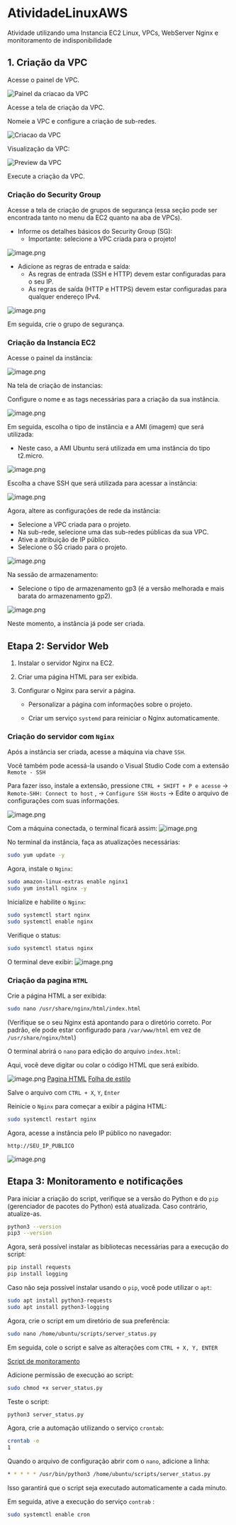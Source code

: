 # AtividadeLinuxAWS
Atividade utilizando uma Instancia EC2 Linux, VPCs, WebServer Nginx e monitoramento de indisponibilidade

## 1. Criação da VPC

Acesse o painel de VPC.

![Painel da criacao da VPC](images/painelVPC.png)

Acesse a tela de criação da VPC.

Nomeie a VPC e configure a criação de sub-redes.

![Criacao da VPC](images/criacaoVPC.png)

Visualização da VPC:

![Preview da VPC](images/previewVPC.png)

Execute a criação da VPC.

### Criação do Security Group

Acesse a tela de criação de grupos de segurança (essa seção pode ser encontrada tanto no menu da EC2 quanto na aba de VPCs).

- Informe os detalhes básicos do Security Group (SG):
    - Importante: selecione a VPC criada para o projeto!

![image.png](images/criacaoSG1.png)

- Adicione as regras de entrada e saída:
    - As regras de entrada (SSH e HTTP) devem estar configuradas para o seu IP.
    - As regras de saída (HTTP e HTTPS) devem estar configuradas para qualquer endereço IPv4.
    
![image.png](images/criacaoSG2.png)

Em seguida, crie o grupo de segurança.

### Criação da Instancia EC2

Acesse o painel da instância:

![image.png](images/painelEC2.png)

Na tela de criação de instancias:

Configure o nome e as tags necessárias para a criação da sua instância.

![image.png](images/chaveCriacaoEC2.png)

Em seguida, escolha o tipo de instância e a AMI (imagem) que será utilizada: 

- Neste caso, a AMI Ubuntu será utilizada em uma instância do tipo t2.micro.

![image.png](images/selecaoAMI.png)

Escolha a chave SSH que será utilizada para acessar a instância:

![image.png](images/chaveCriacaoEC2.png)

Agora, altere as configurações de rede da instância:

- Selecione a VPC criada para o projeto.
- Na sub-rede, selecione uma das sub-redes públicas da sua VPC.
- Ative a atribuição de IP público.
- Selecione o SG criado para o projeto.

![image.png](images/redesCriacaoEC2.png)

Na sessão de armazenamento:

- Selecione o tipo de armazenamento gp3 (é a versão melhorada e mais barata do armazenamento gp2).

![image.png](images/armazenamentoCriacaoEC2.png)

Neste momento, a instância já pode ser criada.

## Etapa 2: Servidor Web

1. Instalar o servidor Nginx na EC2.
2. Criar uma página HTML para ser exibida.
3. Configurar o Nginx para servir a página.
    
    - Personalizar a página com informações sobre o projeto.
    
    - Criar um serviço `systemd` para reiniciar o Nginx automaticamente.
    

### Criação do servidor com `Nginx`

Após a instância ser criada, acesse a máquina via chave `SSH`.

Você também pode acessá-la usando o Visual Studio Code com a extensão `Remote - SSH`

Para fazer isso, instale a extensão, pressione `CTRL + SHIFT + P e acesse` → `Remote-SHH: Connect to host` , → `Configure SSH Hosts` → Edite o arquivo de configurações com suas informações.

![image.png](images/configConexao.png)

Com a máquina conectada, o terminal ficará assim:
![image.png](images/terminalConectado.png)

No terminal da instância, faça as atualizações necessárias:
```bash
sudo yum update -y
```

Agora, instale o `Nginx`:

```bash
sudo amazon-linux-extras enable nginx1
sudo yum install nginx -y
```

Inicialize e habilite o `Nginx`:

```bash
sudo systemctl start nginx
sudo systemctl enable nginx
```

Verifique o status:

```bash
sudo systemctl status nginx
```

O terminal deve exibir:
![image.png](images/nginxStatus.png)

### Criação da pagina `HTML`

Crie a página HTML a ser exibida:

```bash
sudo nano /usr/share/nginx/html/index.html
```
(Verifique se o seu Nginx está apontando para o diretório correto. Por padrão, ele pode estar configurado para `/var/www/html` em vez de `/usr/share/nginx/html`)


O terminal abrirá o `nano` para edição do arquivo `index.html`:

Aqui, você deve digitar ou colar o código HTML que será exibido.

![image.png](images/nanoPagHTML.png)
[Pagina HTML](index.html)
[Folha de estilo](style.css)


Salve o arquivo com `CTRL + X`, `Y`, `Enter`

Reinicie o `Nginx` para começar a exibir a página HTML:

```bash
sudo systemctl restart nginx
```

Agora, acesse a instância pelo IP público no navegador:

`http://SEU_IP_PUBLICO`

![image.png](images/pagHTMLOnline.png)

## Etapa 3: Monitoramento e notificações

Para iniciar a criação do script, verifique se a versão do Python e do `pip` (gerenciador de pacotes do Python) está atualizada. Caso contrário, atualize-as.

```bash
python3 --version
pip3 --version
```

Agora, será possível instalar as bibliotecas necessárias para a execução do script:

```bash
pip install requests
pip install logging
```

Caso não seja possível instalar usando o `pip`, você pode utilizar o `apt`:

```bash
sudo apt install python3-requests
sudo apt install python3-logging
```

Agora, crie o script em um diretório de sua preferência:

```bash
sudo nano /home/ubuntu/scripts/server_status.py
```

Em seguida, cole o script e salve as alterações com `CTRL + X, Y, ENTER`

[Script de monitoramento](script.py)

Adicione permissão de execução ao script:

```bash
sudo chmod +x server_status.py
```

Teste o script:

```bash
python3 server_status.py
```

Agora, crie a automação utilizando o serviço `crontab`:

```bash
crontab -e
1
```
Quando o arquivo de configuração abrir com o `nano`, adicione a linha:
```bash
* * * * * /usr/bin/python3 /home/ubuntu/scripts/server_status.py
```
Isso garantirá que o script seja executado automaticamente a cada minuto.

Em seguida, ative a execução do serviço `contrab` :

```bash
sudo systemctl enable cron
```
